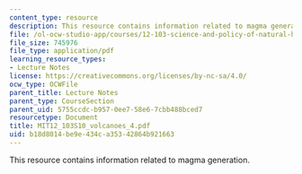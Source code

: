 ```yaml
---
content_type: resource
description: This resource contains information related to magma generation.
file: /ol-ocw-studio-app/courses/12-103-science-and-policy-of-natural-hazards-spring-2010/b18d8014be9e434ca35342864b921663_MIT12_103S10_volcanoes_4.pdf
file_size: 745976
file_type: application/pdf
learning_resource_types:
- Lecture Notes
license: https://creativecommons.org/licenses/by-nc-sa/4.0/
ocw_type: OCWFile
parent_title: Lecture Notes
parent_type: CourseSection
parent_uid: 5755ccdc-b957-0ee7-58e6-7cbb488bced7
resourcetype: Document
title: MIT12_103S10_volcanoes_4.pdf
uid: b18d8014-be9e-434c-a353-42864b921663
---
```

This resource contains information related to magma generation.